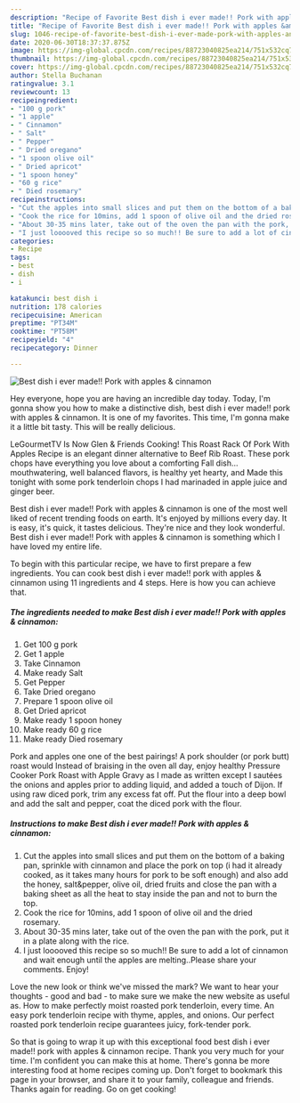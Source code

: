 ```yaml
---
description: "Recipe of Favorite Best dish i ever made!! Pork with apples &amp;amp; cinnamon"
title: "Recipe of Favorite Best dish i ever made!! Pork with apples &amp;amp; cinnamon"
slug: 1046-recipe-of-favorite-best-dish-i-ever-made-pork-with-apples-and-amp-cinnamon
date: 2020-06-30T18:37:37.875Z
image: https://img-global.cpcdn.com/recipes/88723040825ea214/751x532cq70/best-dish-i-ever-made-pork-with-apples-cinnamon-recipe-main-photo.jpg
thumbnail: https://img-global.cpcdn.com/recipes/88723040825ea214/751x532cq70/best-dish-i-ever-made-pork-with-apples-cinnamon-recipe-main-photo.jpg
cover: https://img-global.cpcdn.com/recipes/88723040825ea214/751x532cq70/best-dish-i-ever-made-pork-with-apples-cinnamon-recipe-main-photo.jpg
author: Stella Buchanan
ratingvalue: 3.1
reviewcount: 13
recipeingredient:
- "100 g pork"
- "1 apple"
- " Cinnamon"
- " Salt"
- " Pepper"
- " Dried oregano"
- "1 spoon olive oil"
- " Dried apricot"
- "1 spoon honey"
- "60 g rice"
- " Died rosemary"
recipeinstructions:
- "Cut the apples into small slices and put them on the bottom of a baking pan, sprinkle with cinnamon and place the pork on top (i had it already cooked, as it takes many hours for pork to be soft enough) and also add the honey, salt&amp;pepper, olive oil, dried fruits and close the pan with a baking sheet as all the heat to stay inside the pan and not to burn the top."
- "Cook the rice for 10mins, add 1 spoon of olive oil and the dried rosemary."
- "About 30-35 mins later, take out of the oven the pan with the pork, put it in a plate along with the rice."
- "I just looooved this recipe so so much!! Be sure to add a lot of cinnamon and wait enough until the apples are melting..Please share your comments. Enjoy!"
categories:
- Recipe
tags:
- best
- dish
- i

katakunci: best dish i 
nutrition: 178 calories
recipecuisine: American
preptime: "PT34M"
cooktime: "PT58M"
recipeyield: "4"
recipecategory: Dinner

---
```



![Best dish i ever made!! Pork with apples &amp; cinnamon](https://img-global.cpcdn.com/recipes/88723040825ea214/751x532cq70/best-dish-i-ever-made-pork-with-apples-cinnamon-recipe-main-photo.jpg)

Hey everyone, hope you are having an incredible day today. Today, I'm gonna show you how to make a distinctive dish, best dish i ever made!! pork with apples &amp; cinnamon. It is one of my favorites. This time, I'm gonna make it a little bit tasty. This will be really delicious.

LeGourmetTV Is Now Glen &amp; Friends Cooking! This Roast Rack Of Pork With Apples Recipe is an elegant dinner alternative to Beef Rib Roast. These pork chops have everything you love about a comforting Fall dish… mouthwatering, well balanced flavors, is healthy yet hearty, and Made this tonight with some pork tenderloin chops I had marinaded in apple juice and ginger beer.

Best dish i ever made!! Pork with apples &amp; cinnamon is one of the most well liked of recent trending foods on earth. It's enjoyed by millions every day. It is easy, it's quick, it tastes delicious. They're nice and they look wonderful. Best dish i ever made!! Pork with apples &amp; cinnamon is something which I have loved my entire life.


To begin with this particular recipe, we have to first prepare a few ingredients. You can cook best dish i ever made!! pork with apples &amp; cinnamon using 11 ingredients and 4 steps. Here is how you can achieve that.

<!--inarticleads1-->

##### The ingredients needed to make Best dish i ever made!! Pork with apples &amp; cinnamon:

1. Get 100 g pork
1. Get 1 apple
1. Take  Cinnamon
1. Make ready  Salt
1. Get  Pepper
1. Take  Dried oregano
1. Prepare 1 spoon olive oil
1. Get  Dried apricot
1. Make ready 1 spoon honey
1. Make ready 60 g rice
1. Make ready  Died rosemary


Pork and apples one one of the best pairings! A pork shoulder (or pork butt) roast would Instead of braising in the oven all day, enjoy healthy Pressure Cooker Pork Roast with Apple Gravy as I made as written except I sautées the onions and apples prior to adding liquid, and added a touch of Dijon. If using raw diced pork, trim any excess fat off. Put the flour into a deep bowl and add the salt and pepper, coat the diced pork with the flour. 

<!--inarticleads2-->

##### Instructions to make Best dish i ever made!! Pork with apples &amp; cinnamon:

1. Cut the apples into small slices and put them on the bottom of a baking pan, sprinkle with cinnamon and place the pork on top (i had it already cooked, as it takes many hours for pork to be soft enough) and also add the honey, salt&amp;pepper, olive oil, dried fruits and close the pan with a baking sheet as all the heat to stay inside the pan and not to burn the top.
1. Cook the rice for 10mins, add 1 spoon of olive oil and the dried rosemary.
1. About 30-35 mins later, take out of the oven the pan with the pork, put it in a plate along with the rice.
1. I just looooved this recipe so so much!! Be sure to add a lot of cinnamon and wait enough until the apples are melting..Please share your comments. Enjoy!


Love the new look or think we&#39;ve missed the mark? We want to hear your thoughts - good and bad - to make sure we make the new website as useful as. How to make perfectly moist roasted pork tenderloin, every time. An easy pork tenderloin recipe with thyme, apples, and onions. Our perfect roasted pork tenderloin recipe guarantees juicy, fork-tender pork. 

So that is going to wrap it up with this exceptional food best dish i ever made!! pork with apples &amp; cinnamon recipe. Thank you very much for your time. I'm confident you can make this at home. There's gonna be more interesting food at home recipes coming up. Don't forget to bookmark this page in your browser, and share it to your family, colleague and friends. Thanks again for reading. Go on get cooking!
